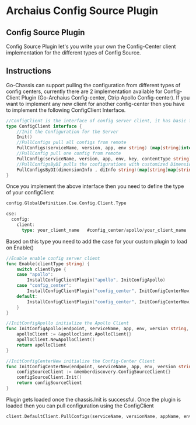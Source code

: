 # Archaius Config Source Plugin

## Config Source Plugin
Config Source Plugin let's you write your own the Config-Center client implementation for the different types of Config Source.

## Instructions
Go-Chassis can support pulling the configuration from different types of config centers, currently there are 2 
implementation available for Config-Client Plugin (Go-Archaius Config-center, Ctrip Apollo Config-center). If you want to 
implement any new client for another config-center then you have to implement the following ConfigClient Interface.

```go
//ConfigClient is the interface of config server client, it has basic func to interact with config server
type ConfigClient interface {
	//Init the Configuration for the Server
	Init()
	//PullConfigs pull all configs from remote
	PullConfigs(serviceName, version, app, env string) (map[string]interface{}, error)
	//PullConfig pull one config from remote
	PullConfig(serviceName, version, app, env, key, contentType string) (interface{}, error)
	//PullConfigsByDI pulls the configurations with customized DimensionInfo/Project
	PullConfigsByDI(dimensionInfo , diInfo string)(map[string]map[string]interface{}, error)
}
```

Once you implement the above interface then you need to define the type of your configClient

```go
config.GlobalDefinition.Cse.Config.Client.Type
```

```go
cse:
  config:
    client:
      type: your_client_name   #config_center/apollo/your_client_name
```
Based on this type you need to add the case for your custom plugin to load on Enable()
```go
//Enable enable config server client
func Enable(clientType string) {
	switch clientType {
	case "apollo":
		InstallConfigClientPlugin("apollo", InitConfigApollo)
	case "config_center":
		InstallConfigClientPlugin("config_center", InitConfigCenterNew)
	default:
		InstallConfigClientPlugin("config_center", InitConfigCenterNew)
	}
}

//InitConfigApollo initialize the Apollo Client
func InitConfigApollo(endpoint, serviceName, app, env, version string, tlsConfig *tls.Config) ConfigClient {
	apolloClient := &apolloclient.ApolloClient{}
	apolloClient.NewApolloClient()
	return apolloClient
}

//InitConfigCenterNew initialize the Config-Center Client
func InitConfigCenterNew(endpoint, serviceName, app, env, version string, tlsConfig *tls.Config) ConfigClient {
	configSourceClient := &memberdiscovery.ConfigSourceClient{}
	configSourceClient.Init()
	return configSourceClient
}

```
Plugin gets loaded once the chassis.Init is successful. Once the plugin is loaded then you can pull configuration using the ConfigClient

```go
client.DefaultClient.PullConfigs(serviceName, versionName, appName, env)
```